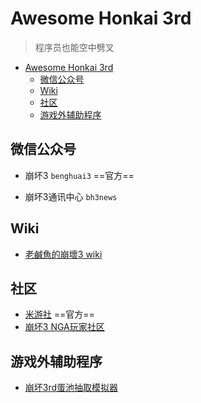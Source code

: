 # Awesome Honkai 3rd

> 程序员也能空中劈叉

<!--ts-->
   * [Awesome Honkai 3rd](#awesome-honkai-3rd)
      * [微信公众号](#微信公众号)
      * [Wiki](#wiki)
      * [社区](#社区)
      * [游戏外辅助程序](#游戏外辅助程序)

<!-- Added by: simon3000, at: 2019年 1月25日 星期五 09时57分51秒 CST -->

<!--te-->

## 微信公众号

- 崩坏3 `benghuai3` ==官方==

- 崩坏3通讯中心 `bh3news`

## Wiki

- [老鹹魚的崩壞3 wiki](https://bh3momeha.game-info.wiki)

## 社区

- [米游社](https://bbs.mihoyo.com/) ==官方==
- [崩坏3 NGA玩家社区](http://nga.178.com/thread.php?fid=549)

## 游戏外辅助程序

- [崩坏3rd蛋池抽取模拟器](https://github.com/dyingsunlight/mock-kakin)

